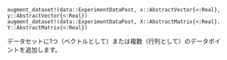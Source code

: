 ```
augment_dataset!(data::ExperimentDataPost, x::AbstractVector{<:Real}, y::AbstractVector{<:Real})
augment_dataset!(data::ExperimentDataPost, X::AbstractMatrix{<:Real}, Y::AbstractMatrix{<:Real})
```

データセットに1つ（ベクトルとして）または複数（行列として）のデータポイントを追加します。

